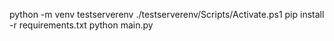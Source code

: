 python -m venv testserverenv
./testserverenv/Scripts/Activate.ps1
pip install -r requirements.txt
python main.py
